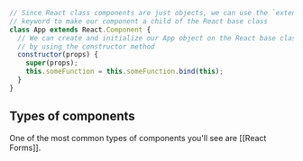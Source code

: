 ```js
// Since React class components are just objects, we can use the `extends`
// keyword to make our component a child of the React base class
class App extends React.Component {
  // We can create and initialize our App object on the React base class
  // by using the constructor method
  constructor(props) {
    super(props);
    this.someFunction = this.someFunction.bind(this);
  }
}
```

## Types of components

One of the most common types of components you'll see are [[React Forms]].


